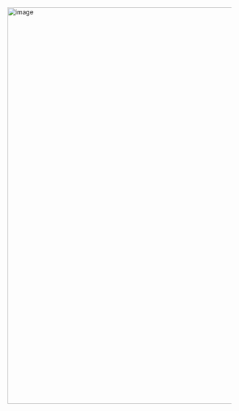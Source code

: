 <img width="889" alt="image" src="https://user-images.githubusercontent.com/96870513/203035128-76346fa7-5a49-4a10-82f1-eef8a2c44f2b.png">
